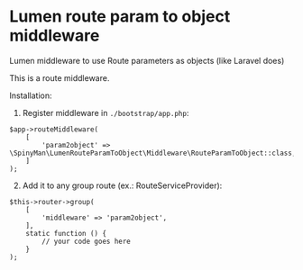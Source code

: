 # Lumen route param to object middleware
Lumen middleware to use Route parameters as objects (like Laravel does)

This is a route middleware.

Installation:

1. Register middleware in `./bootstrap/app.php`:
```injectablephp
$app->routeMiddleware(
    [
        'param2object' => \SpinyMan\LumenRouteParamToObject\Middleware\RouteParamToObject::class,
    ]
);
```
2. Add it to any group route (ex.: RouteServiceProvider):
```injectablephp
$this->router->group(
    [
        'middleware' => 'param2object',
    ],
    static function () {
        // your code goes here
    }
);
```
